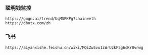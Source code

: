 ### 聪明钱监控
```
https://gmgn.ai/trend/UqMSPKPg?chain=eth
https://dbotx.com/zh
```
### 飞书
```
https://aiyanxishe.feishu.cn/wiki/MQiZw5vu1iWrUzkF5g6cKr0vnwg
```
